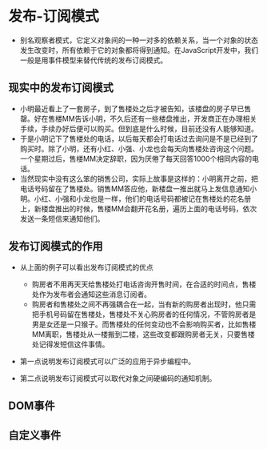 # 发布-订阅模式
- 别名观察者模式，它定义对象间的一种一对多的依赖关系，当一个对象的状态发生改变时，所有依赖于它的对象都将得到通知。在JavaScript开发中，我们一般是用事件模型来替代传统的发布订阅模式。

## 现实中的发布订阅模式
- 小明最近看上了一套房子，到了售楼处之后才被告知，该楼盘的房子早已售罄。好在售楼MM告诉小明，不久后还有一些楼盘推出，开发商正在办理相关手续，手续办好后便可以购买。但到底是什么时候，目前还没有人能够知道。
- 于是小明记下了售楼处的电话，以后每天都会打电话过去询问是不是已经到了购买时。除了小明，还有小红、小强、小龙也会每天向售楼处咨询这个问题。一个星期过后，售楼MM决定辞职，因为厌倦了每天回答1000个相同内容的电话。
- 当然现实中没有这么笨的销售公司，实际上故事是这样的：小明离开之前，把电话号码留在了售楼处。销售MM答应他，新楼盘一推出就马上发信息通知小明。小红、小强和小龙也是一样，他们的电话号码都被记在售楼处的花名册上，新楼盘推出的时候，售楼MM会翻开花名册，遍历上面的电话号码，依次发送一条短信来通知他们。

## 发布订阅模式的作用
- 从上面的例子可以看出发布订阅模式的优点
    + 购房者不用再天天给售楼处打电话咨询开售时间，在合适的时间点，售楼处作为发布者会通知这些消息订阅者。
    + 购房者和售楼处之间不再强耦合在一起，当有新的购房者出现时，他只需把手机号码留在售楼处，售楼处不关心购房者的任何情况，不管购房者是男是女还是一只猴子。而售楼处的任何变动也不会影响购买者，比如售楼MM离职，售楼处从一楼搬到二楼，这些改变都跟购房者无关，只要售楼处记得发短信这件事情。

- 第一点说明发布订阅模式可以广泛的应用于异步编程中。
- 第二点说明发布订阅模式可以取代对象之间硬编码的通知机制。

## DOM事件

## 自定义事件